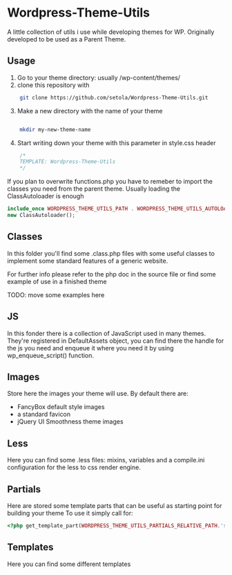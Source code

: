 Wordpress-Theme-Utils
=====================

A little collection of utils i use while developing themes for WP.
Originally developed to be used as a Parent Theme. 

Usage
-----

1. Go to your theme directory: usually <wordpress-base-dir>/wp-content/themes/
2. clone this repository with 
````bash
	git clone https://github.com/setola/Wordpress-Theme-Utils.git
````

3. Make a new directory with the name of your theme
````bash

	mkdir my-new-theme-name
````

4. Start writing down your theme with this parameter in style.css header
````css
	/*
	TEMPLATE: Wordpress-Theme-Utils
	*/
````


If you plan to overwrite functions.php you have to remeber to import the classes
you need from the parent theme. Usually loading the ClassAutoloader is enough
````php
include_once WORDPRESS_THEME_UTILS_PATH . WORDPRESS_THEME_UTILS_AUTOLOADER_RELATIVE_PATH;
new ClassAutoloader();
````

Classes
-------

In this folder you'll find some .class.php files 
with some useful classes to implement some 
standard features of a generic website.

For further info please refer to the php doc in the source file
or find some example of use in a finished theme

TODO: move some examples here



JS
--

In this fonder there is a collection of JavaScript used in many themes.
They're registered in DefaultAssets object, you can find there the handle for the js
you need and enqueue it where you need it by using wp_enqueue_script() function.



Images
------

Store here the images your theme will use.
By default there are:
* FancyBox default style images
* a standard favicon 
* jQuery UI Smoothness theme images


Less
----

Here you can find some .less files: mixins, variables 
and a compile.ini configuration for the less to css render engine.



Partials
------------------

Here are stored some template parts that can be useful as starting point for building your theme
To use it simply call for:
````php
<?php get_template_part(WORDPRESS_THEME_UTILS_PARTIALS_RELATIVE_PATH.'slideshow'); ?>
````

Templates
------------------

Here you can find some different templates